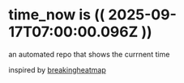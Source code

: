 # time_now is (( 2025-09-17T07:00:00.096Z ))

an automated repo that shows the currnent time

inspired by [breakingheatmap](https://github.com/breakingheatmap/breakingheatmap)